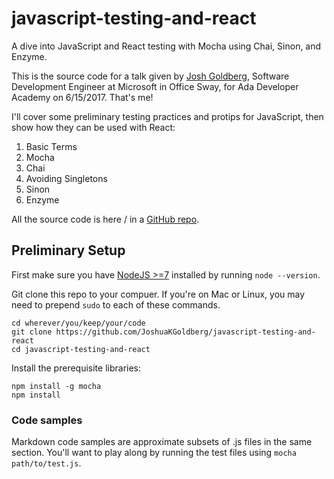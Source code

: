 # javascript-testing-and-react

A dive into JavaScript and React testing with Mocha using Chai, Sinon, and Enzyme.

This is the source code for a talk given by [Josh Goldberg](http://joshuakgoldberg.com), Software Development Engineer at Microsoft in Office Sway, for Ada Developer Academy on 6/15/2017. That's me!

I'll cover some preliminary testing practices and protips for JavaScript, then show how they can be used with React:

1. Basic Terms
2. Mocha
3. Chai
4. Avoiding Singletons
5. Sinon
6. Enzyme

All the source code is here / in a [GitHub repo](https://github.com/JoshuaKGoldberg/javascript-testing-and-react).

## Preliminary Setup

First make sure you have [NodeJS >=7](https://nodejs.org/en/download/current/) installed by running `node --version`.

Git clone this repo to your compuer.
If you're on Mac or Linux, you may need to prepend `sudo` to each of these commands.

```shell
cd wherever/you/keep/your/code
git clone https://github.com/JoshuaKGoldberg/javascript-testing-and-react
cd javascript-testing-and-react
```

Install the prerequisite libraries:

```shell
npm install -g mocha
npm install
```

### Code samples

Markdown code samples are approximate subsets of .js files in the same section. You'll want to play along by running the test files using `mocha path/to/test.js`.
